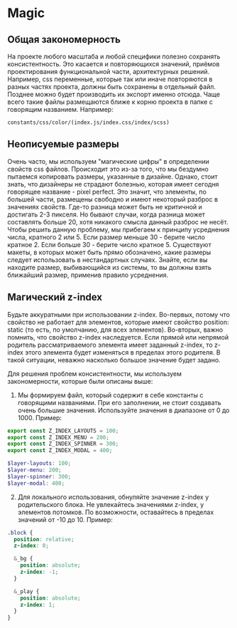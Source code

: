 # Magic

## Общая закономерность

На проекте любого масштаба и любой специфики полезно сохранять консистентность. Это касается и повторяющихся значений, приёмов
проектирования функциональной части, архитектурных решений. Например, css переменные, которые так или иначе повторяются
в разных частях проекта, должны быть сохранены в отдельный файл. Позднее можно будет производить их экспорт именно отсюда.
Чаще всего такие файлы размещаются ближе к корню проекта в папке с говорящим названием. Например:

```
constants/css/color/(index.js/index.css/index/scss)
```

## Неописуемые размеры

Очень часто, мы используем "магические цифры" в определении свойств css файлов. Происходит это из-за того, что мы
бездумно пытаемся копировать размеры, указанные в дизайне. Однако, стоит знать, что дизайнеры не страдают болезнью, которая
имеет сегодня говорящее название - pixel perfect.
Это значит, что элементы, по большей части, размещены свободно и имеют некоторый разброс в значениях свойств.
Где-то разница может быть не критичной и достигать 2-3 пикселя. Но бывают случаи, когда разница может
составлять больше 20, хотя никакого смысла данный разброс не несёт.
Чтобы решить данную проблему, мы прибегаем к принципу усреднения числа, кратного 2 или 5. Если размер меньше 30 -
берите число кратное 2. Если больше 30 - берите число кратное 5.
Существуют макеты, в которых может быть прямо обозначено, какие размеры следует использовать в нестандартных случаях.
Знайте, если вы находите размер, выбивающийся из системы, то вы должны взять ближайший размер, применив правило усреднения.

## Магический z-index

Будьте аккуратными при использовании z-index. Во-первых, потому что свойство не работает для элементов, которые имеют
свойство position: static (то есть, по умолчанию, для всех элементов). Во-вторых, важно помнить, что свойство z-index наследуется.
Если прямой или непрямой родитель рассматриваемого элемента имеет заданный z-index, то z-index этого элемента будет изменяться
в пределах этого родителя. В такой ситуации, неважно насколько большое значение будет задано.

Для решения проблем консистентности, мы используем закономерности, которые были описаны выше:

1. Мы формируем файл, который содержит в себе константы с говорящими названиями.
   При его заполнении, не стоит создавать очень большие значения. Используйте значения в диапазоне от 0 до 1000. Пример:

```js
export const Z_INDEX_LAYOUTS = 100;
export const Z_INDEX_MENU = 200;
export const Z_INDEX_SPINNER = 300;
export const Z_INDEX_MODAL = 400;
```

```scss
$layer-layouts: 100;
$layer-menu: 200;
$layer-spinner: 300;
$layer-modal: 400;
```

2. Для локального использования, обнуляйте значение z-index у родительского блока. Не увлекайтесь значениями z-index,
   у элементов потомков. По возможности, оставайтесь в пределах значений от -10 до 10. Пример:

```scss
.block {
  position: relative;
  z-index: 0;

  &_bg {
    position: absolute;
    z-index: -1;
  }

  &_play {
    position: absolute;
    z-index: 1;
  }
}
```
